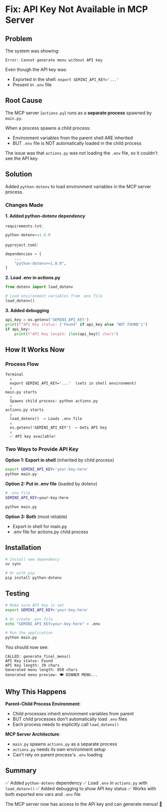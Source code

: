 # Fix: API Key Not Available in MCP Server

## Problem

The system was showing:
```
Error: Cannot generate menu without API key
```

Even though the API key was:
- Exported in the shell: `export GEMINI_API_KEY='...'`
- Present in `.env` file

## Root Cause

The MCP server (`actions.py`) runs as a **separate process** spawned by `main.py`. 

When a process spawns a child process:
- Environment variables from the parent shell ARE inherited
- BUT `.env` file is NOT automatically loaded in the child process

The issue was that `actions.py` was not loading the `.env` file, so it couldn't see the API key.

## Solution

Added `python-dotenv` to load environment variables in the MCP server process.

### Changes Made

**1. Added python-dotenv dependency**

`requirements.txt`:
```python
python-dotenv>=1.0.0
```

`pyproject.toml`:
```python
dependencies = [
    ...
    "python-dotenv>=1.0.0",
]
```

**2. Load .env in actions.py**

```python
from dotenv import load_dotenv

# Load environment variables from .env file
load_dotenv()
```

**3. Added debugging**

```python
api_key = os.getenv('GEMINI_API_KEY')
print(f"API Key status: {'Found' if api_key else 'NOT FOUND'}")
if api_key:
    print(f"API Key length: {len(api_key)} chars")
```

## How It Works Now

### Process Flow

```
Terminal
  ↓
  export GEMINI_API_KEY='...'  (sets in shell environment)
  ↓
main.py starts
  ↓
  Spawns child process: python actions.py
  ↓
actions.py starts
  ↓
  load_dotenv()  ← Loads .env file
  ↓
  os.getenv('GEMINI_API_KEY')  ← Gets API key
  ↓
  ✅ API key available!
```

### Two Ways to Provide API Key

**Option 1: Export in shell** (inherited by child process)
```bash
export GEMINI_API_KEY='your-key-here'
python main.py
```

**Option 2: Put in .env file** (loaded by dotenv)
```bash
# .env file
GEMINI_API_KEY=your-key-here
```
```bash
python main.py
```

**Option 3: Both** (most reliable)
- Export in shell for main.py
- .env file for actions.py child process

## Installation

```bash
# Install new dependency
uv sync

# Or with pip
pip install python-dotenv
```

## Testing

```bash
# Make sure API key is set
export GEMINI_API_KEY='your-key-here'

# Or create .env file
echo "GEMINI_API_KEY=your-key-here" > .env

# Run the application
python main.py
```

You should now see:
```
CALLED: generate_final_menu()
API Key status: Found
API Key length: 39 chars
Generated menu length: 850 chars
Generated menu preview: 🍽️ DINNER MENU...
```

## Why This Happens

**Parent-Child Process Environment**:
- Child processes inherit environment variables from parent
- BUT child processes don't automatically load `.env` files
- Each process needs to explicitly call `load_dotenv()`

**MCP Server Architecture**:
- `main.py` spawns `actions.py` as a separate process
- `actions.py` needs its own environment setup
- Can't rely on parent process's `.env` loading

## Summary

✅ Added `python-dotenv` dependency
✅ Load `.env` in `actions.py` with `load_dotenv()`
✅ Added debugging to show API key status
✅ Works with both exported env vars and `.env` file

The MCP server now has access to the API key and can generate menus! 🎉
